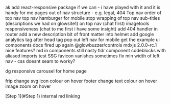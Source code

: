 


ak
add react-responsive package if we can - i have played with it and it is handy for me
pages out of nav structure - e.g. legal, 404
Top nav
    order of top nav
    top nav hamburger for mobile
    stop wrapping of top nav
    sub-titles (descriptions we had on glowsite1) on top nav (chat first)
imagetools responsiveness (chat to me first i have some insight)
add 404 handler in router
add a new description bit of front matter into helmet
add google analytics tag after head tag
pop out left nav for mobile
get the example ui components docs fired up again @glowbuzzer/controls
mdxjs 2.0.0-rc.1 nice features?
md in components still nasty
tldr component
codeblocks with aliased imports
test SSG
favicon vanishes sometimes
fix min width of left nav - css doesnt seam to worky?


dg
responsive carousel for home page


frip
change svg icon colour on hover
footer change text colour on hover
image zoom on hover



[Step 1](#Step 1) internal md linking